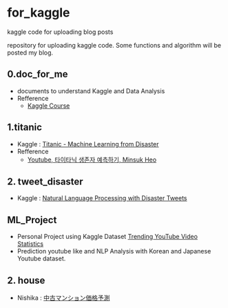 # for_kaggle
kaggle code for uploading blog posts

repository for uploading kaggle code.
Some functions and algorithm will be posted my blog.

## 0.doc_for_me
- documents to understand Kaggle and Data Analysis
- Refference 
  - [Kaggle Course](https://www.kaggle.com/learn/overview)

## 1.titanic
- Kaggle : [Titanic - Machine Learning from Disaster](https://www.kaggle.com/c/titanic)
- Refference
  - [Youtube, 타이타닉 생존자 예측하기, Minsuk Heo](https://www.youtube.com/watch?v=aqp_9HV58Ls)

## 2. tweet_disaster
- Kaggle : [Natural Language Processing with Disaster Tweets](https://www.kaggle.com/c/nlp-getting-started)

## ML_Project
- Personal Project using Kaggle Dataset [Trending YouTube Video Statistics](https://www.kaggle.com/datasnaek/youtube-new)
- Prediction youtube like and NLP Analysis with Korean and Japanese Youtube dataset.

## 2. house
- Nishika : [中古マンション価格予測](https://www.nishika.com/competitions/11/summary)
